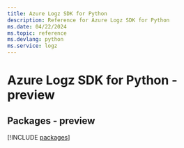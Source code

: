 ```yaml
---
title: Azure Logz SDK for Python
description: Reference for Azure Logz SDK for Python
ms.date: 04/22/2024
ms.topic: reference
ms.devlang: python
ms.service: logz
---
```

# Azure Logz SDK for Python - preview
## Packages - preview
[!INCLUDE [packages](logz-index.md)]